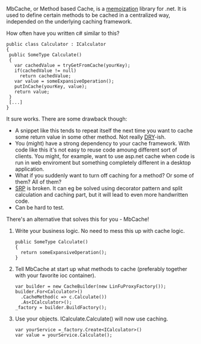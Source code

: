 MbCache, or Method based Cache, is a [memoization](http://en.wikipedia.org/wiki/Memoization) library for .net. It is used to define certain methods to be cached in a centralized way, independed on the underlying caching framework.

How often have you written c# similar to this?
```
public class Calculator : ICalculator
{
 public SomeType Calculate()
 {
   var cachedValue = tryGetFromCache(yourKey);
   if(cachedValue != null)
     return cachedValue;
   var value = someExpansiveOperation();
   putInCache(yourKey, value);
   return value;
 }
 [...]
}
```

It sure works. There are some drawback though:
  * A snippet like this tends to repeat itself the next time you want to cache some return value in some other method. Not really [DRY](http://en.wikipedia.org/wiki/Don't_repeat_yourself)-ish.
  * You (might) have a strong dependency to your cache framework. With code like this it's not easy to reuse code amoung different sort of clients. You might, for example, want to use asp.net cache when code is run in web enviroment but something completely different in a desktop application.
  * What if you suddenly want to turn off caching for a method? Or some of them? All of them?
  * [SRP](http://en.wikipedia.org/wiki/Single_responsibility_principle) is broken. It can eg be solved using decorator pattern and split calculation and caching part, but it will lead to even more handwritten code.
  * Can be hard to test.

There's an alternative that solves this for you - MbCache!


1. Write your business logic. No need to mess this up with cache logic.

    ```
    public SomeType Calculate()
    {
      return someExpansiveOperation();  
    }
    ```
2. Tell MbCache at start up what methods to cache (preferably together with your favorite ioc container).

    ```
    var builder = new CacheBuilder(new LinFuProxyFactory());
    builder.For<Calculator>()
      .CacheMethod(c => c.Calculate())
      .As<ICalculator>();
    _factory = builder.BuildFactory();
    ```
3. Use your objects. ICalculate.Calculate() will now use caching.

    ```
    var yourService =_factory.Create<ICalculator>()
    var value = yourService.Calculate();
    ```
